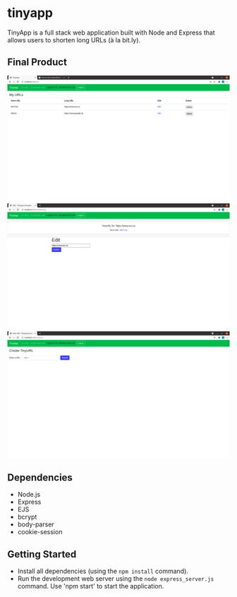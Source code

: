 # tinyapp

TinyApp is a full stack web application built with Node and Express that allows users to shorten long URLs (à la bit.ly).

## Final Product

!["screenshot description: URL page"](https://github.com/Julietmtl/tinyapp/blob/master/docs/url_page.png)
!["screenshot description: Individual ShortURL page"](https://github.com/Julietmtl/tinyapp/blob/master/docs/shortURL_page.png)
!["screenshot description: Create new URL page"](https://github.com/Julietmtl/tinyapp/blob/master/docs/newURL_page.png)

## Dependencies

- Node.js
- Express
- EJS
- bcrypt
- body-parser
- cookie-session

## Getting Started

- Install all dependencies (using the `npm install` command).
- Run the development web server using the `node express_server.js` command. Use 'npm start' to start the application.
